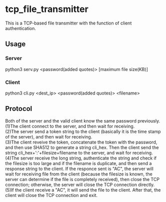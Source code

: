 # tcp_file_transmitter
This is a TCP-based file transmitter with the function of client authentication.<br>
## Usage
### Server
python3 serv.py \<password\(added quotes\)\> [maximum file size(KB)]
### Client
python3 cli.py \<dest_ip\> \<password\(added quotes\)\> \<filename\>
## Protocol
Both of the server and the valid client know the same password previously.<br>
\(1\)The client connect to the server, and then wait for receiving.<br>
\(2\)The server send a token string to the client (basically it is the time stamp of the server), and then wait for receiving.<br>
\(3\)The client reveive the token, concatenate the token with the password, and then use SHA512 to generate a string cli_hex. Then the client send the string cli_hex+':'+filesize+filename to the server, and wait for receiving.<br>
\(4\)The server receive the long string, authenticate the string and check if the filesize is too large and if the filename is duplicate, and then send a response string to the client. If the responce sent is "AC", the server will wait for receiving file from the client (because the filesize is known, the server can determine if the file is completely received), then close the TCP connection; otherwise, the server will close the TCP connection directly.<br>
\(5\)If the client receive a "AC", it will send the file to the client. After that, the client will close the TCP connection and exit.
